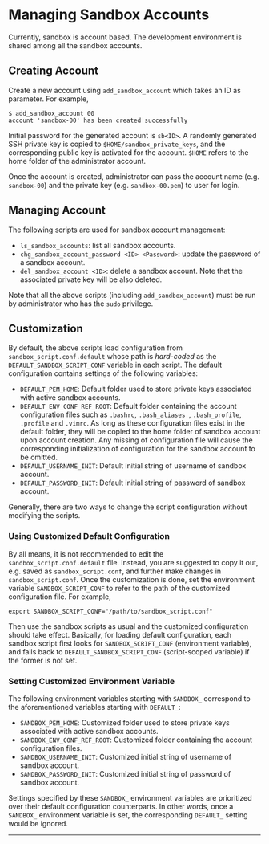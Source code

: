 # Managing Sandbox Accounts #

Currently, sandbox is account based. The development environment is shared among all the sandbox accounts. 

## Creating Account ##

Create a new account using `add_sandbox_account` which takes an ID as parameter. For example, 

    $ add_sandbox_account 00
    account 'sandbox-00' has been created successfully

Initial password for the generated account is `sb<ID>`. A randomly generated SSH private key is copied to `$HOME/sandbox_private_keys`, and the corresponding public key is activated for the account. `$HOME` refers to the home folder of the administrator account. 

Once the account is created, administrator can pass the account name (e.g. `sandbox-00`) and the private key (e.g. `sandbox-00.pem`) to user for login. 

## Managing Account ##

The following scripts are used for sandbox account management: 

- `ls_sandbox_accounts`: list all sandbox accounts. 
- `chg_sandbox_account_password <ID> <Password>`: update the password of a sandbox account. 
- `del_sandbox_account <ID>`: delete a sandbox account. Note that the associated private key will be also deleted. 

Note that all the above scripts (including `add_sandbox_account`) must be run by administrator who has the `sudo` privilege. 


## Customization ##

By default, the above scripts load configuration from `sandbox_script.conf.default` whose path is *hard-coded* as the `DEFAULT_SANDBOX_SCRIPT_CONF` variable in each script. The default configuration contains settings of the following variables: 

- `DEFAULT_PEM_HOME`: Default folder used to store private keys associated with active sandbox accounts. 
- `DEFAULT_ENV_CONF_REF_ROOT`: Default folder containing the account configuration files such as `.bashrc`, `.bash_aliases `, `.bash_profile`, `.profile` and `.vimrc`. As long as these configuration files exist in the default folder, they will be copied to the home folder of sandbox account upon account creation. Any missing of configuration file will cause the corresponding initialization of configuration for the sandbox account to be omitted. 
- `DEFAULT_USERNAME_INIT`: Default initial string of username of sandbox account. 
- `DEFAULT_PASSWORD_INIT`: Default initial string of password of sandbox account. 

Generally, there are two ways to change the script configuration without modifying the scripts. 

### Using Customized Default Configuration ### 

By all means, it is not recommended to edit the `sandbox_script.conf.default` file. Instead, you are suggested to copy it out, e.g. saved as `sandbox_script.conf`, and further make changes in `sandbox_script.conf`. Once the customization is done, set the environment variable `SANDBOX_SCRIPT_CONF` to refer to the path of the customized configuration file. For example, 

    export SANDBOX_SCRIPT_CONF="/path/to/sandbox_script.conf"

Then use the sandbox scripts as usual and the customized configuration should take effect. Basically, for loading default configuration, each sandbox script first looks for `SANDBOX_SCRIPT_CONF` (environment variable), and falls back to `DEFAULT_SANDBOX_SCRIPT_CONF` (script-scoped variable) if the former is not set. 

### Setting Customized Environment Variable ###

The following environment variables starting with `SANDBOX_` correspond to the aforementioned variables starting with `DEFAULT_`: 

- `SANDBOX_PEM_HOME`: Customized folder used to store private keys associated with active sandbox accounts.
- `SANDBOX_ENV_CONF_REF_ROOT`: Customized folder containing the account configuration files.
- `SANDBOX_USERNAME_INIT`: Customized initial string of username of sandbox account.
- `SANDBOX_PASSWORD_INIT`: Customized initial string of password of sandbox account.

Settings specified by these `SANDBOX_` environment variables are prioritized over their default configuration counterparts. In other words, once a `SANDBOX_` environment variable is set, the corresponding `DEFAULT_` setting would be ignored. 

----
